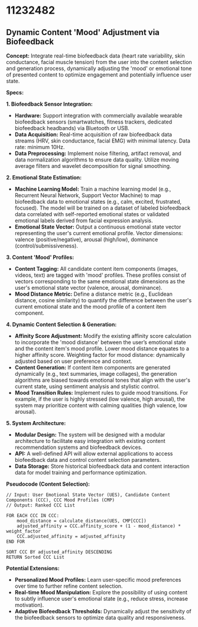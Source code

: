 # 11232482

## Dynamic Content 'Mood' Adjustment via Biofeedback

**Concept:** Integrate real-time biofeedback data (heart rate variability, skin conductance, facial muscle tension) from the user into the content selection and generation process, dynamically adjusting the 'mood' or emotional tone of presented content to optimize engagement and potentially influence user state.

**Specs:**

**1. Biofeedback Sensor Integration:**

*   **Hardware:** Support integration with commercially available wearable biofeedback sensors (smartwatches, fitness trackers, dedicated biofeedback headbands) via Bluetooth or USB.
*   **Data Acquisition:** Real-time acquisition of raw biofeedback data streams (HRV, skin conductance, facial EMG) with minimal latency.  Data rate: minimum 10Hz.
*   **Data Preprocessing:** Implement noise filtering, artifact removal, and data normalization algorithms to ensure data quality.  Utilize moving average filters and wavelet decomposition for signal smoothing.

**2.  Emotional State Estimation:**

*   **Machine Learning Model:** Train a machine learning model (e.g., Recurrent Neural Network, Support Vector Machine) to map biofeedback data to emotional states (e.g., calm, excited, frustrated, focused). The model will be trained on a dataset of labeled biofeedback data correlated with self-reported emotional states or validated emotional labels derived from facial expression analysis.
*   **Emotional State Vector:** Output a continuous emotional state vector representing the user's current emotional profile.  Vector dimensions: valence (positive/negative), arousal (high/low), dominance (control/submissiveness).

**3.  Content 'Mood' Profiles:**

*   **Content Tagging:**  All candidate content item components (images, videos, text) are tagged with 'mood' profiles. These profiles consist of vectors corresponding to the same emotional state dimensions as the user's emotional state vector (valence, arousal, dominance).
*   **Mood Distance Metric:** Define a distance metric (e.g., Euclidean distance, cosine similarity) to quantify the difference between the user's current emotional state and the mood profile of a content item component.

**4. Dynamic Content Selection & Generation:**

*   **Affinity Score Adjustment:** Modify the existing affinity score calculation to incorporate the 'mood distance' between the user’s emotional state and the content item's mood profile. Lower mood distance equates to a higher affinity score.  Weighting factor for mood distance: dynamically adjusted based on user preference and context.
*   **Content Generation:** If content item components are generated dynamically (e.g., text summaries, image collages), the generation algorithms are biased towards emotional tones that align with the user's current state, using sentiment analysis and stylistic control.
*   **Mood Transition Rules:** Implement rules to guide mood transitions. For example, if the user is highly stressed (low valence, high arousal), the system may prioritize content with calming qualities (high valence, low arousal). 

**5. System Architecture:**

*   **Modular Design:** The system will be designed with a modular architecture to facilitate easy integration with existing content recommendation systems and biofeedback devices.
*   **API:** A well-defined API will allow external applications to access biofeedback data and control content selection parameters.
*   **Data Storage:** Store historical biofeedback data and content interaction data for model training and performance optimization.

**Pseudocode (Content Selection):**

```
// Input: User Emotional State Vector (UES), Candidate Content Components (CCC), CCC Mood Profiles (CMP)
// Output: Ranked CCC List

FOR EACH CCC IN CCC:
    mood_distance = calculate_distance(UES, CMP[CCC])
    adjusted_affinity = CCC.affinity_score + (1 - mood_distance) * weight_factor
    CCC.adjusted_affinity = adjusted_affinity
END FOR

SORT CCC BY adjusted_affinity DESCENDING
RETURN Sorted CCC List
```

**Potential Extensions:**

*   **Personalized Mood Profiles:** Learn user-specific mood preferences over time to further refine content selection.
*   **Real-time Mood Manipulation:** Explore the possibility of using content to subtly influence user's emotional state (e.g., reduce stress, increase motivation).
*   **Adaptive Biofeedback Thresholds:** Dynamically adjust the sensitivity of the biofeedback sensors to optimize data quality and responsiveness.